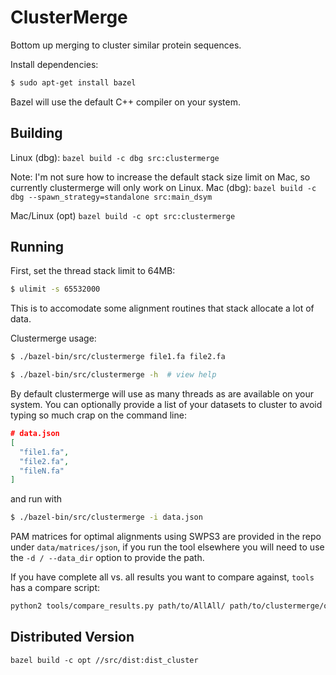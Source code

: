 # ClusterMerge

Bottom up merging to cluster similar protein sequences. 

Install dependencies:

```sh
$ sudo apt-get install bazel
```

Bazel will use the default C++ compiler on your system. 

## Building

Linux (dbg):
`bazel build -c dbg src:clustermerge`

Note: I'm not sure how to increase the default stack size limit on Mac, so currently clustermerge will only work on Linux.
Mac (dbg):
`bazel build -c dbg --spawn_strategy=standalone src:main_dsym`

Mac/Linux (opt)
`bazel build -c opt src:clustermerge`

## Running 

First, set the thread stack limit to 64MB:

```sh
$ ulimit -s 65532000
```

This is to accomodate some alignment routines that stack allocate a lot of data. 

Clustermerge usage:

```sh
$ ./bazel-bin/src/clustermerge file1.fa file2.fa

$ ./bazel-bin/src/clustermerge -h  # view help
```

By default clustermerge will use as many threads as are available on your system.
You can optionally provide a list of your datasets to cluster to avoid typing so much crap on the command line:

```json
# data.json
[
  "file1.fa",
  "file2.fa",
  "fileN.fa"
]
```

and run with

```sh
$ ./bazel-bin/src/clustermerge -i data.json
```

PAM matrices for optimal alignments using SWPS3 are provided in the repo under `data/matrices/json`,
if you run the tool elsewhere you will need to use the `-d / --data_dir` option to provide the path.


If you have complete all vs. all results you want to compare against, `tools` has a compare script:

```sh
python2 tools/compare_results.py path/to/AllAll/ path/to/clustermerge/output_matches/
```

## Distributed Version

`bazel build -c opt //src/dist:dist_cluster`


